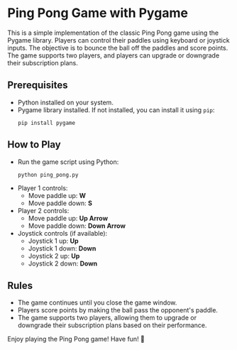 # Ping Pong Game with Pygame

This is a simple implementation of the classic Ping Pong game using the Pygame library. Players can control their paddles using keyboard or joystick inputs. The objective is to bounce the ball off the paddles and score points. The game supports two players, and players can upgrade or downgrade their subscription plans.

## Prerequisites

- Python installed on your system.
- Pygame library installed. If not installed, you can install it using `pip`:
  ```
  pip install pygame
  ```

## How to Play

- Run the game script using Python:
  ```
  python ping_pong.py
  ```
- Player 1 controls:
  - Move paddle up: **W**
  - Move paddle down: **S**
- Player 2 controls:
  - Move paddle up: **Up Arrow**
  - Move paddle down: **Down Arrow**
- Joystick controls (if available):
  - Joystick 1 up: **Up**
  - Joystick 1 down: **Down**
  - Joystick 2 up: **Up**
  - Joystick 2 down: **Down**

## Rules

- The game continues until you close the game window.
- Players score points by making the ball pass the opponent's paddle.
- The game supports two players, allowing them to upgrade or downgrade their subscription plans based on their performance.

Enjoy playing the Ping Pong game! Have fun! 🏓

